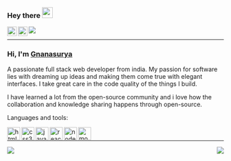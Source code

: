 ### Hey there <img src="https://media.giphy.com/media/hvRJCLFzcasrR4ia7z/giphy.gif" width="25px">

<a href="https://www.linkedin.com/in/gnanasurya-sj-93021628" target="_blank">
  <img align="left" alt="Surya's LinkedIN" width="22px" src="https://raw.githubusercontent.com/peterthehan/peterthehan/master/assets/linkedin.svg" />
</a>

<a href="mailto:surya9901@gmail.com">
  <img align="left" alt="Surya's Mail" width="22px" src="https://img.icons8.com/color/48/000000/gmail-new.png" />
</a>

![](https://visitor-badge.glitch.me/badge?page_id=surya9901.surya9901)

<hr />

### Hi, I'm [Gnanasurya](https://gnanasurya.netlify.app/) 

A passionate full stack web developer from india. My passion for software lies with dreaming up ideas and making them come true with elegant interfaces. I take great care in the code quality of the things I build.

I have learned a lot from the open-source community and i love how the collaboration and knowledge sharing happens through open-source.

Languages and tools:

<img align="left" width="30px" alt="html5" src="https://img.icons8.com/color/48/000000/html-5--v1.png" />
<img align="left" width="30px" alt="css3" src="https://img.icons8.com/color/48/000000/css3.png" />
<img align="left" width="30px" alt="javascript" src="https://img.icons8.com/color/48/000000/javascript--v2.png"/>
<img align="left" width="30px" alt="react" src="https://img.icons8.com/office/16/000000/react.png" />
<img align="left" width="30px" alt="node.js" src="https://img.icons8.com/windows/32/000000/nodejs.png" />
<img align="left" width="30px" alt="mongodb" src="https://img.icons8.com/color/48/000000/mongodb.png" />

<br />

<hr />

<img src="https://github-readme-stats.vercel.app/api?username=surya9901&&show_icons=true&theme=gotham" align="left" />
<img src="https://github-readme-stats.vercel.app/api/top-langs/?username=surya9901&&show_icons=true&theme=gotham" align="right" />

